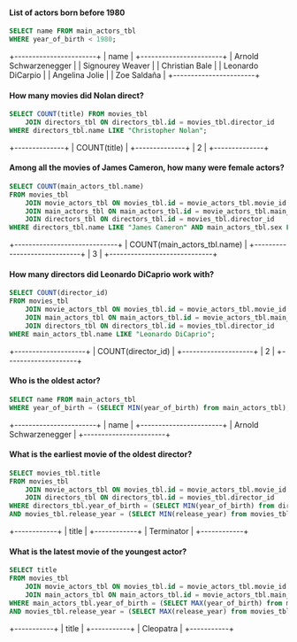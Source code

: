 #### List of actors born before 1980
``` SQL
SELECT name FROM main_actors_tbl
WHERE year_of_birth < 1980;
```
+-----------------------+
| name                  |
+-----------------------+
| Arnold Schwarzenegger |
| Signourey Weaver      |
| Christian Bale        |
| Leonardo DiCarpio     |
| Angelina Jolie        |
| Zoe Saldaña           |
+-----------------------+


#### How many movies did Nolan direct?
``` SQL
SELECT COUNT(title) FROM movies_tbl
	JOIN directors_tbl ON directors_tbl.id = movies_tbl.director_id 
WHERE directors_tbl.name LIKE "Christopher Nolan";
```
+--------------+
| COUNT(title) |
+--------------+
|            2 |
+--------------+


#### Among all the movies of James Cameron, how many were female actors?
``` SQL
SELECT COUNT(main_actors_tbl.name)
FROM movies_tbl
	JOIN movie_actors_tbl ON movies_tbl.id = movie_actors_tbl.movie_id
	JOIN main_actors_tbl ON main_actors_tbl.id = movie_actors_tbl.main_actor_id
	JOIN directors_tbl ON directors_tbl.id = movies_tbl.director_id 
WHERE directors_tbl.name LIKE "James Cameron" AND main_actors_tbl.sex LIKE "F";
```
+-----------------------------+
| COUNT(main_actors_tbl.name) |
+-----------------------------+
|                           3 |
+-----------------------------+


#### How many directors did Leonardo DiCaprio work with?

```SQL
SELECT COUNT(director_id)
FROM movies_tbl
	JOIN movie_actors_tbl ON movies_tbl.id = movie_actors_tbl.movie_id
	JOIN main_actors_tbl ON main_actors_tbl.id = movie_actors_tbl.main_actor_id
	JOIN directors_tbl ON directors_tbl.id = movies_tbl.director_id 
WHERE main_actors_tbl.name LIKE "Leonardo DiCaprio";
```
+--------------------+
| COUNT(director_id) |
+--------------------+
|                  2 |
+--------------------+


#### Who is the oldest actor?
``` SQL
SELECT name FROM main_actors_tbl
WHERE year_of_birth = (SELECT MIN(year_of_birth) from main_actors_tbl);
```
+-----------------------+
| name                  |
+-----------------------+
| Arnold Schwarzenegger |
+-----------------------+


#### What is the earliest movie of the oldest director?
```SQL
SELECT movies_tbl.title
FROM movies_tbl
	JOIN movie_actors_tbl ON movies_tbl.id = movie_actors_tbl.movie_id
	JOIN directors_tbl ON directors_tbl.id = movies_tbl.director_id 
WHERE directors_tbl.year_of_birth = (SELECT MIN(year_of_birth) from directors_tbl) 
AND movies_tbl.release_year = (SELECT MIN(release_year) from movies_tbl);
```
+------------+
| title      |
+------------+
| Terminator |
+------------+


#### What is the latest movie of the youngest actor?
```SQL
SELECT title
FROM movies_tbl
	JOIN movie_actors_tbl ON movies_tbl.id = movie_actors_tbl.movie_id
	JOIN main_actors_tbl ON main_actors_tbl.id = movie_actors_tbl.main_actor_id
WHERE main_actors_tbl.year_of_birth = (SELECT MAX(year_of_birth) from main_actors_tbl) 
AND movies_tbl.release_year = (SELECT MAX(release_year) from movies_tbl);
```
+-----------+
| title     |
+-----------+
| Cleopatra |
+-----------+